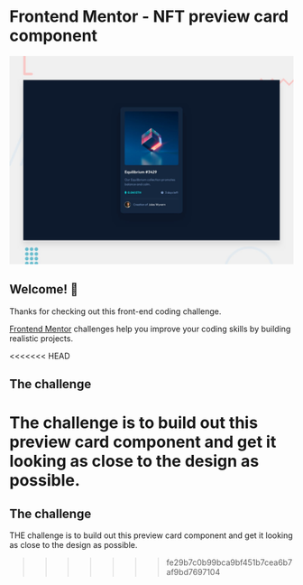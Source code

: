 # Frontend Mentor - NFT preview card component

![Design preview for the NFT preview card component coding challenge](./design/desktop-preview.jpg)

## Welcome! 👋

Thanks for checking out this front-end coding challenge.

[Frontend Mentor](https://www.frontendmentor.io) challenges help you improve your coding skills by building realistic projects.

<<<<<<< HEAD

## The challenge
The challenge is to build out this preview card component and get it looking as close to the design as possible.
=======
## The challenge

THE challenge is to build out this preview card component and get it looking as close to the design as possible.
>>>>>>> fe29b7c0b99bca9bf451b7cea6b7af9bd7697104
